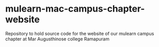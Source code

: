 # mulearn-mac-campus-chapter-website
Repository to hold source code for the website of our mulearn campus chapter at Mar Augusthinose college Ramapuram
